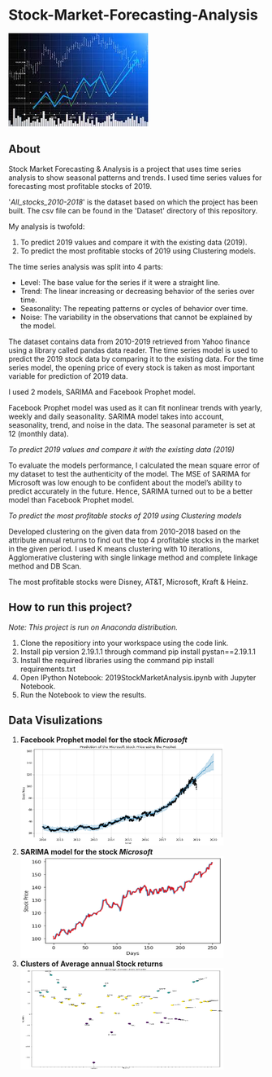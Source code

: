 # Stock-Market-Forecasting-Analysis
![Project banner](./images/banner.jpg)
## About
Stock Market Forecasting & Analysis is a project that uses time series analysis to show seasonal patterns and trends. I used time series values for forecasting most profitable stocks of 2019.

'*All_stocks_2010-2018*' is the dataset based on which the project has been built. The csv file can be found in the 'Dataset' directory of this repository.

My analysis is twofold:
1. To predict 2019 values and compare it with the existing data (2019).
2. To predict the most profitable stocks of 2019 using Clustering models.

The time series analysis was split into 4 parts:
- Level: The base value for the series if it were a straight line.
- Trend: The linear increasing or decreasing behavior of the series over time.
- Seasonality: The repeating patterns or cycles of behavior over time.
- Noise: The variability in the observations that cannot be explained by the model.

The dataset contains data from 2010-2019 retrieved from Yahoo finance using a library called pandas data reader. The time series model is used to predict the 2019 stock data by comparing it to the existing data. For the time series model, the opening price of every stock is taken as most important variable for prediction of 2019 data.

I used 2 models, SARIMA and Facebook Prophet model.
 
Facebook Prophet model was used as it can fit nonlinear trends with yearly, weekly and daily seasonality. SARIMA model takes into account, seasonality, trend, and noise in the data. The seasonal parameter is set at 12 (monthly data).

*To predict 2019 values and compare it with the existing data (2019)*

To evaluate the models performance, I calculated the mean square error of my dataset to test the authenticity of the model. The MSE of SARIMA for Microsoft was low enough to be confident about the model’s ability to predict accurately in the future. Hence, SARIMA turned out to be a better model than Facebook Prophet model.

*To predict the most profitable stocks of 2019 using Clustering models*

Developed clustering on the given data from 2010-2018 based on the attribute annual returns to find out the top 4 profitable stocks in the market in the given period. I used K means clustering with 10 iterations, Agglomerative clustering with single linkage method and complete linkage method and DB Scan.

The most profitable stocks were Disney, AT&T, Microsoft, Kraft & Heinz.

## How to run this project?
_Note: This project is run on Anaconda distribution._
1. Clone the repositiory into your workspace using the code link.
2. Install pip version 2.19.1.1 through command pip install pystan==2.19.1.1
3. Install the required libraries using the command pip install requirements.txt
4. Open IPython Notebook: 2019StockMarketAnalysis.ipynb with Jupyter Notebook.
5. Run the Notebook to view the results.

## Data Visulizations
1. **Facebook Prophet model for the stock _Microsoft_**
     <img src="./images/Facebook-Prophet-model.png" width="400" height="200">
2. **SARIMA model for the stock _Microsoft_**
     <img src="./images/SARIMA-model.png" width="400" height="200">
3. **Clusters of Average annual Stock returns**
     <img src="./images/Annual-stock-returns-Clusters.png" width="400" height="200">
